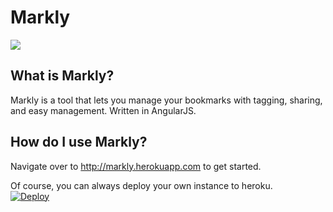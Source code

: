 Markly
======

<img src="http://i.imgur.com/DPUcdts.png"></img><br>
## What is Markly?
Markly is a tool that lets you manage your bookmarks with tagging, sharing, and easy management. Written in AngularJS.
## How do I use Markly?
Navigate over to http://markly.herokuapp.com to get started.

Of course, you can always deploy your own instance to heroku.<br>
[![Deploy](https://www.herokucdn.com/deploy/button.png)](https://heroku.com/deploy?template=https://github.com/xasos/Markly)
